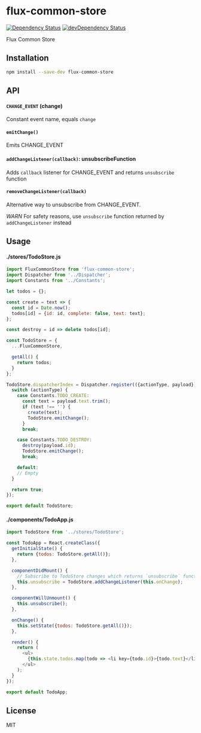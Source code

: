 # flux-common-store

[![Dependency Status](https://david-dm.org/nkbt/flux-common-store.svg)](https://david-dm.org/nkbt/flux-common-store)
[![devDependency Status](https://david-dm.org/nkbt/flux-common-store/dev-status.svg)](https://david-dm.org/nkbt/flux-common-store#info=devDependencies)

Flux Common Store

## Installation
```bash
npm install --save-dev flux-common-store
```


## API

#### `CHANGE_EVENT` (change)

Constant event name, equals `change`

#### `emitChange()`

Emits CHANGE_EVENT

#### `addChangeListener(callback)`: unsubscribeFunction

Adds `callback` listener for CHANGE_EVENT and returns `unsubscribe` function

#### `removeChangeListener(callback)`

Alternative way to unsubscribe from CHANGE_EVENT.

*WARN* For safety reasons, use `unsubscribe` function returned by `addChangeListener` instead

## Usage

#### ./stores/TodoStore.js
```js
import FluxCommonStore from 'flux-common-store';
import Dispatcher from '../Dispatcher';
import Constants from '../Constants';

let todos = {};

const create = text => {
  const id = Date.now();
  todos[id] = {id: id, complete: false, text: text};
};

const destroy = id => delete todos[id];

const TodoStore = {
  ...FluxCommonStore,

  getAll() {
    return todos;
  }
};

TodoStore.dispatcherIndex = Dispatcher.register(({actionType, payload}) => {
  switch (actionType) {
    case Constants.TODO_CREATE:
      const text = payload.text.trim();
      if (text !== '') {
        create(text);
        TodoStore.emitChange();
      }
      break;

    case Constants.TODO_DESTROY:
      destroy(payload.id);
      TodoStore.emitChange();
      break;

    default:
    // Empty
  }

  return true;
});

export default TodoStore;
```

#### ./components/TodoApp.js
```js
import TodoStore from '../stores/TodoStore';

const TodoApp = React.createClass({
  getInitialState() {
    return {todos: TodoStore.getAll()};
  },

  componentDidMount() {
    // Subscribe to TodoStore changes which returns `unsubscribe` function
    this.unsubscribe = TodoStore.addChangeListener(this.onChange);
  },

  componentWillUnmount() {
    this.unsubscribe();
  },

  onChange() {
    this.setState({todos: TodoStore.getAll()});
  },

  render() {
    return (
      <ul>
        {this.state.todos.map(todo => <li key={todo.id}>{todo.text}</li>)}
      </ul>
    );
  }
});

export default TodoApp;
```

## License

MIT
